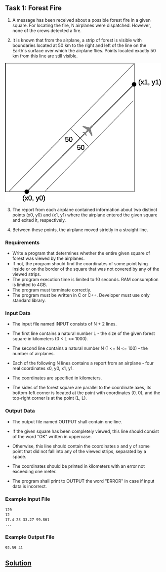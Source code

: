 
## Task 1: Forest Fire

1. A message has been received about a possible forest fire in a given square. For locating the fire, N airplanes were dispatched. However, none of the crews detected a fire.

2. It is known that from the airplane, a strip of forest is visible with boundaries located at 50 km to the right and left of the line on the Earth's surface over which the airplane flies. Points located exactly 50 km from this line are still visible. 

![alt text](<Test LW photo.jpg>)

3. The report from each airplane contained information about two distinct points (x0, y0) and (x1, y1) where the airplane entered the given square and exited it, respectively.

4. Between these points, the airplane moved strictly in a straight line.


### Requirements

* Write a program that determines whether the entire given square of forest was viewed by the airplanes. 
* If not, the program should find the coordinates of some point lying inside or on the border of the square that was not covered by any of the viewed strips.
* The program execution time is limited to 10 seconds.
RAM consumption is limited to 4GB.
* The program must terminate correctly.
* The program must be written in C or C++. Developer must use only standard library.

### Input Data

* The input file named INPUT consists of N + 2 lines.

* The first line contains a natural number L - the size of the given forest square in kilometers (0 < L <= 1000).

* The second line contains a natural number N (1 <= N <= 100) - the number of airplanes.
* Each of the following N lines contains a report from an airplane - four real coordinates x0, y0, x1, y1.
* The coordinates are specified in kilometers.
* The sides of the forest square are parallel to the coordinate axes, its bottom-left corner is located at the point with coordinates (0, 0), and the top-right corner is at the point (L, L).

### Output Data

* The output file named OUTPUT shall contain one line.

* If the given square has been completely viewed, this line should consist of the word "OK" written in uppercase.
* Otherwise, this line should contain the coordinates x and y of some point that did not fall into any of the viewed strips, separated by a space.
* The coordinates should be printed in kilometers with an error not exceeding one meter.
* The program shall print to OUTPUT the word "ERROR" in case if input data is incorrect.

### Example Input File

```
120
12
17.4 23 33.27 99.861
...
```

### Example Output File

```
92.59 41
```

## [Solution](<Solution.MD>)